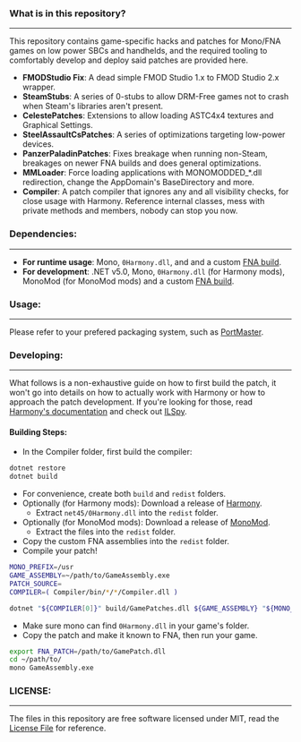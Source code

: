 ### What is in this repository?
-------------

This repository contains game-specific hacks and patches for Mono/FNA games on low power SBCs and handhelds, and the
required tooling to comfortably develop and deploy said patches are provided here.

- **FMODStudio Fix**: A dead simple FMOD Studio 1.x to FMOD Studio 2.x wrapper.
- **SteamStubs**: A series of 0-stubs to allow DRM-Free games not to crash when Steam's libraries aren't present.
- **CelestePatches**: Extensions to allow loading ASTC4x4 textures and Graphical Settings.
- **SteelAssaultCsPatches**: A series of optimizations targeting low-power devices.
- **PanzerPaladinPatches**: Fixes breakage when running non-Steam, breakages on newer FNA builds and does general optimizations.
- **MMLoader**: Force loading applications with MONOMODDED_*.dll redirection, change the AppDomain's BaseDirectory and more.
- **Compiler**: A patch compiler that ignores any and all visibility checks, for close usage with Harmony. Reference
    internal classes, mess with private methods and members, nobody can stop you now.

### Dependencies:
-------------

- **For runtime usage**: Mono, `0Harmony.dll`, and and a custom [FNA build](https://github.com/JohnnyonFlame/FNAHacks).
- **For development**: .NET v5.0, Mono, `0Harmony.dll` (for Harmony mods), MonoMod (for MonoMod mods) and a custom [FNA build](https://github.com/JohnnyonFlame/FNAHacks).

### Usage:
-------------

Please refer to your prefered packaging system, such as [PortMaster](https://github.com/christianhaitian/PortMaster).

### Developing:
-------------

What follows is a non-exhaustive guide on how to first build the patch, it won't go into details on how to actually
work with Harmony or how to approach the patch development. If you're looking for those, read [Harmony's documentation](https://harmony.pardeike.net/articles/intro.html)
and check out [ILSpy](https://github.com/icsharpcode/ILSpy).

#### Building Steps:
- In the Compiler folder, first build the compiler:
```bash
dotnet restore
dotnet build
```
- For convenience, create both `build` and `redist` folders.
- Optionally (for Harmony mods): Download a release of [Harmony](https://github.com/pardeike/Harmony/releases).
    - Extract `net45/0Harmony.dll` into the `redist` folder.
- Optionally (for MonoMod mods): Download a release of [MonoMod](https://github.com/MonoMod/MonoMod/releases).
    - Extract the files into the `redist` folder.
- Copy the custom FNA assemblies into the `redist` folder.
- Compile your patch!
```bash
MONO_PREFIX=/usr
GAME_ASSEMBLY=~/path/to/GameAssembly.exe
PATCH_SOURCE=
COMPILER=( Compiler/bin/*/*/Compiler.dll )

dotnet "${COMPILER[0]}" build/GamePatches.dll ${GAME_ASSEMBLY} "${MONO_PREFIX}/lib/mono/4.5/"*.dll redist/*.dll
```
- Make sure mono can find `0Harmony.dll` in your game's folder.
- Copy the patch and make it known to FNA, then run your game.
```bash
export FNA_PATCH=/path/to/GamePatch.dll
cd ~/path/to/
mono GameAssembly.exe
```

### LICENSE:
-------------

The files in this repository are free software licensed under MIT, read the [License File](LICENSE) for reference.
